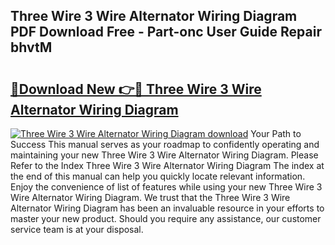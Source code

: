 ## Three Wire 3 Wire Alternator Wiring Diagram PDF Download Free - Part-onc User Guide Repair bhvtM

# <h2><a href="http://dfohty.blite.top/?on=Three+Wire+3+Wire+Alternator+Wiring+Diagram">🔗Download New 👉🔴 Three Wire 3 Wire Alternator Wiring Diagram</a></h2>

[![Three Wire 3 Wire Alternator Wiring Diagram download](https://i.imgur.com/lujVjoI.png)](http://dfohty.blite.top/?on=Three+Wire+3+Wire+Alternator+Wiring+Diagram)
Your Path to Success This manual serves as your roadmap to confidently operating and maintaining your new Three Wire 3 Wire Alternator Wiring Diagram. Please Refer to the Index Three Wire 3 Wire Alternator Wiring Diagram The index at the end of this manual can help you quickly locate relevant information. Enjoy the convenience of list of features while using your new Three Wire 3 Wire Alternator Wiring Diagram. We trust that the Three Wire 3 Wire Alternator Wiring Diagram has been an invaluable resource in your efforts to master your new product. Should you require any assistance, our customer service team is at your disposal.
